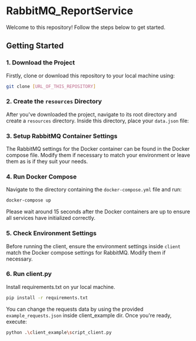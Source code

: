 # RabbitMQ_ReportService

Welcome to this repository! Follow the steps below to get started.

## Getting Started

### 1. Download the Project

Firstly, clone or download this repository to your local machine using:

```bash
git clone [URL_OF_THIS_REPOSITORY]
```

### 2. Create the `resources` Directory

After you've downloaded the project, navigate to its root directory and create a `resources` directory.
Inside this directory, place your `data.json` file:

### 3. Setup RabbitMQ Container Settings

The RabbitMQ settings for the Docker container can be found in the Docker compose file. Modify them if necessary to match your environment or leave them as is if they suit your needs.

### 4. Run Docker Compose

Navigate to the directory containing the `docker-compose.yml` file and run:

```bash
docker-compose up
```

Please wait around 15 seconds after the Docker containers are up to ensure all services have initialized correctly.

### 5. Check Environment Settings

Before running the client, ensure the environment settings inside `client` match the Docker compose settings for RabbitMQ. Modify them if necessary.

### 6. Run client.py

Install requirements.txt on yur local machine.

```bash
pip install -r requirements.txt
```

You can change the requests data by using the provided `example_requests.json` inside client_example dir. Once you're ready, execute:

```bash
python .\client_example\script_client.py 
```
